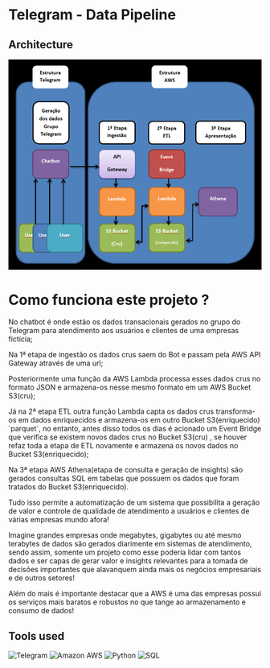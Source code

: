 # Telegram - Data Pipeline  

## Architecture

<p align="center"><img src="image/map api telegram.png"></p>

<h1>Como funciona este projeto ?</h1>

<p> No chatbot é onde estão os dados transacionais gerados no grupo do Telegram para atendimento aos usuários e clientes de uma empresas fictícia; </p>
<p> Na 1ª etapa de ingestão os dados crus saem do Bot e passam pela AWS API Gateway através de uma url; </p>
<p> Posteriormente uma função da AWS Lambda processa esses dados crus no formato JSON e armazena-os nesse mesmo formato em um AWS Bucket S3(cru); </p>
<p> Já na 2ª etapa ETL outra função Lambda capta os dados crus transforma-os em dados enriquecidos e armazena-os em outro Bucket S3(enriquecido)  `parquet`, no entanto, antes disso todos os dias é acionado um Event Bridge que verifica se existem novos dados crus no Bucket S3(cru) , se houver refaz toda a etapa de ETL novamente e armazena os novos dados no Bucket S3(enriquecido); </p>
<p> Na 3ª etapa AWS Athena(etapa de consulta e geração de insights) são gerados consultas SQL em tabelas que possuem os dados que foram tratados do Bucket S3(enriquecido).</p>
<p> Tudo isso permite a automatização de um sistema que possibilita a geração de valor e controle de qualidade de atendimento a usuários e clientes de várias empresas mundo afora!</p>
<p> Imagine grandes empresas onde megabytes, gigabytes ou até mesmo terabytes  de dados são gerados diarimente em sistemas de atendimento, sendo assim, somente um projeto como esse poderia lidar com tantos dados e ser capas de gerar valor e insights relevantes para a tomada de decisões importantes que alavanquem ainda mais os negócios empresariais e de outros setores!</p>
<p> Além do mais é importante destacar que a AWS é uma das empresas possuí os serviços mais baratos e robustos no que tange ao armazenamento e consumo de dados!</p>



## Tools used

![Telegram](https://img.shields.io/badge/-Telegram_Bots-blue?style=flat-square&logo=telegram) 
![Amazon AWS](https://img.shields.io/badge/AWS-%23FF9900.svg?style=for-the-badge&logo=amazon-aws&logoColor=white)
![Python](https://img.shields.io/badge/Python-white?style=flat-square&logo=python)
![SQL](https://img.shields.io/badge/-SQL-blue?style=flat-square&logo=sqlite)



